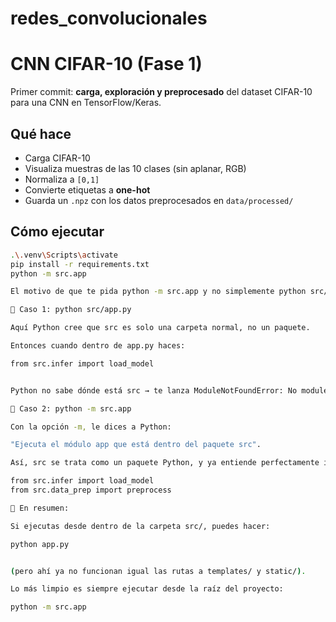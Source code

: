 # redes_convolucionales
# CNN CIFAR-10 (Fase 1)

Primer commit: **carga, exploración y preprocesado** del dataset CIFAR-10 para una CNN en TensorFlow/Keras.

## Qué hace
- Carga CIFAR-10
- Visualiza muestras de las 10 clases (sin aplanar, RGB)
- Normaliza a `[0,1]`
- Convierte etiquetas a **one-hot**
- Guarda un `.npz` con los datos preprocesados en `data/processed/`

## Cómo ejecutar
```bash
.\.venv\Scripts\activate
pip install -r requirements.txt
python -m src.app

El motivo de que te pida python -m src.app y no simplemente python src/app.py es por cómo funciona Python con los paquetes y módulos. Te explico claro y rápido:

🔹 Caso 1: python src/app.py

Aquí Python cree que src es solo una carpeta normal, no un paquete.

Entonces cuando dentro de app.py haces:

from src.infer import load_model


Python no sabe dónde está src → te lanza ModuleNotFoundError: No module named 'src'.

🔹 Caso 2: python -m src.app

Con la opción -m, le dices a Python:

"Ejecuta el módulo app que está dentro del paquete src".

Así, src se trata como un paquete Python, y ya entiende perfectamente imports como:

from src.infer import load_model
from src.data_prep import preprocess

📌 En resumen:

Si ejecutas desde dentro de la carpeta src/, puedes hacer:

python app.py


(pero ahí ya no funcionan igual las rutas a templates/ y static/).

Lo más limpio es siempre ejecutar desde la raíz del proyecto:

python -m src.app

